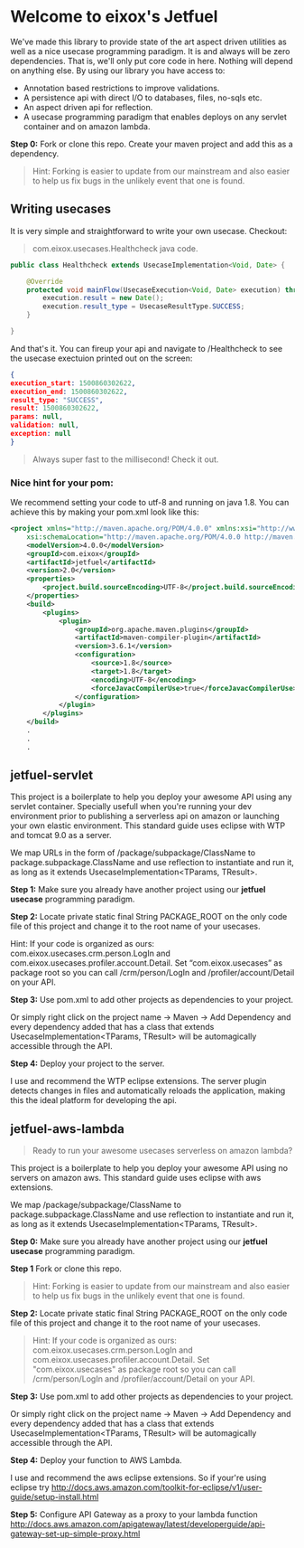 # Welcome to eixox's Jetfuel
We've made this library to provide state of the art aspect driven utilities as well as a nice usecase programming paradigm.
It is and always will be zero dependencies. That is, we'll only put core code in here. Nothing will depend on anything else.
By using our library you have access to:
* Annotation based restrictions to improve validations.
* A persistence api with direct I/O to databases, files, no-sqls etc.
* An aspect driven api for reflection.
* A usecase programming paradigm that enables deploys on any servlet container and on amazon lambda.

**Step 0:** Fork or clone this repo. Create your maven project and add this as a dependency.

> Hint: Forking is easier to update from our mainstream and also easier to help us fix bugs in the unlikely event that one is found.

## Writing usecases

It is very simple and straightforward to write your own usecase. Checkout: 
> com.eixox.usecases.Healthcheck java code.

```java
public class Healthcheck extends UsecaseImplementation<Void, Date> {

	@Override
	protected void mainFlow(UsecaseExecution<Void, Date> execution) throws Exception {
		execution.result = new Date();
		execution.result_type = UsecaseResultType.SUCCESS;
	}

}
```
And that's it. You can fireup your api and navigate to /Healthcheck to see the usecase exectuion printed out on the screen:

```json
{
execution_start: 1500860302622,
execution_end: 1500860302622,
result_type: "SUCCESS",
result: 1500860302622,
params: null,
validation: null,
exception: null
}
```
> Always super fast to the millisecond! Check it out.

### Nice hint for your pom:

We recommend setting your code to utf-8 and running on java 1.8. You can achieve this by making your pom.xml look like this:

```xml
<project xmlns="http://maven.apache.org/POM/4.0.0" xmlns:xsi="http://www.w3.org/2001/XMLSchema-instance"
	xsi:schemaLocation="http://maven.apache.org/POM/4.0.0 http://maven.apache.org/xsd/maven-4.0.0.xsd">
	<modelVersion>4.0.0</modelVersion>
	<groupId>com.eixox</groupId>
	<artifactId>jetfuel</artifactId>
	<version>2.0</version>
	<properties>
		<project.build.sourceEncoding>UTF-8</project.build.sourceEncoding>
	</properties>
	<build>
		<plugins>
			<plugin>
				<groupId>org.apache.maven.plugins</groupId>
				<artifactId>maven-compiler-plugin</artifactId>
				<version>3.6.1</version>
				<configuration>
					<source>1.8</source>
					<target>1.8</target>
					<encoding>UTF-8</encoding>
					<forceJavacCompilerUse>true</forceJavacCompilerUse>
				</configuration>
			</plugin>
		</plugins>
	</build>
    .
    .
    .
```

## jetfuel-servlet

This project is a boilerplate to help you deploy your awesome API using any servlet container. Specially usefull when you're running your dev environment prior to publishing a serverless api on amazon or launching your own elastic environment.
This standard guide uses eclipse with WTP and tomcat 9.0 as a server.

We map URLs in the form of /package/subpackage/ClassName to package.subpackage.ClassName and use reflection to instantiate and run it, as long as it extends UsecaseImplementation<TParams, TResult>.

**Step 1:** Make sure you already have another project using our **jetfuel usecase** programming paradigm. 

**Step 2:** Locate private static final String PACKAGE_ROOT on the only code file of this project and change it to the root name of your usecases. 

Hint: If your code is organized as ours: com.eixox.usecases.crm.person.LogIn and com.eixox.usecases.profiler.account.Detail. Set “com.eixox.usecases” as package root so you can call /crm/person/LogIn and /profiler/account/Detail on your API.

**Step 3:** Use pom.xml to add other projects as dependencies to your project. 

Or simply right click on the project name -> Maven -> Add Dependency and every dependency added that has a class that extends UsecaseImplementation<TParams, TResult> will be automagically accessible through the API.

**Step 4:** Deploy your project to the server. 

I use and recommend the WTP eclipse extensions. The server plugin detects changes in files and automatically reloads the application, making this the ideal platform for developing the api.

## jetfuel-aws-lambda

> Ready to run your awesome usecases serverless on amazon lambda?

This project is a boilerplate to help you deploy your awesome API using no servers on amazon aws. 
This standard guide uses eclipse with aws extensions.


We map /package/subpackage/ClassName to package.subpackage.ClassName and use reflection to instantiate and run it, as long as it extends UsecaseImplementation<TParams, TResult>.

**Step 0:** Make sure you already have another project using our **jetfuel usecase** programming paradigm. 

**Step 1** Fork or clone this repo. 

> Hint: Forking is easier to update from our mainstream and also easier to help us fix bugs in the unlikely event that one is found.

**Step 2:** Locate private static final String PACKAGE_ROOT on the only code file of this project and change it to the root name of your usecases. 

> Hint: If your code is organized as ours: com.eixox.usecases.crm.person.LogIn and com.eixox.usecases.profiler.account.Detail. Set "com.eixox.usecases" as package root so you can call /crm/person/LogIn and /profiler/account/Detail on your API.

**Step 3:** Use pom.xml to add other projects as dependencies to your project. 

Or simply right click on the project name -> Maven -> Add Dependency and every dependency added that has a class that extends UsecaseImplementation<TParams, TResult> will be automagically accessible through the API.

**Step 4:** Deploy your function to AWS Lambda.

I use and recommend the aws eclipse extensions. So if your're using eclipse try http://docs.aws.amazon.com/toolkit-for-eclipse/v1/user-guide/setup-install.html


**Step 5:** Configure API Gateway as a proxy to your lambda function
http://docs.aws.amazon.com/apigateway/latest/developerguide/api-gateway-set-up-simple-proxy.html
